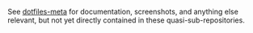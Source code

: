 See [dotfiles-meta](https://github.com/kairuku-dotfiles-pseudo-org/1-dotfiles-meta/blob/master/readme.md) for documentation, screenshots, and anything else relevant, but not yet directly contained in these quasi-sub-repositories.
